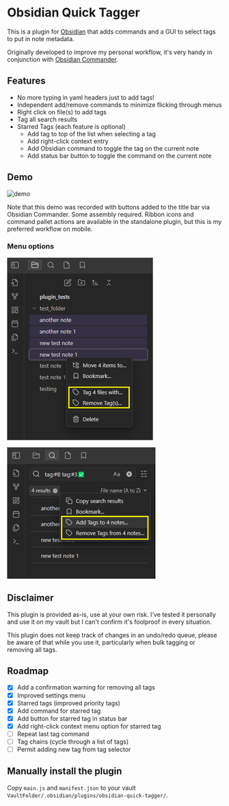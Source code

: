 # Obsidian Quick Tagger

This is a plugin for [Obsidian](https://obsidian.md) that adds commands and a GUI to select tags to put in note metadata.

Originally developed to improve my personal workflow, it's very handy in conjunction with [Obsidian Commander](https://github.com/phibr0/obsidian-commander).

## Features
- No more typing in yaml headers just to add tags!
- Independent add/remove commands to minimize flicking through menus
- Right click on file(s) to add tags
- Tag all search results
- Starred Tags (each feature is optional)
  - Add tag to top of the list when selecting a tag
  - Add right-click context entry
  - Add Obsidian command to toggle the tag on the current note
  - Add status bar button to toggle the command on the current note

## Demo
![demo](images/quick_tagger_demo.gif)

Note that this demo was recorded with buttons added to the title bar via Obsidian Commander. Some assembly required. Ribbon icons and command pallet actions are available in the standalone plugin, but this is my preferred workflow on mobile.

### Menu options
![file-menu](images/file-right-click-menu.png)

![search-menu](images/search-results-menu.png)

## Disclaimer
This plugin is provided as-is, use at your own risk. I've tested it personally and use it on my vault but I can't confirm it's foolproof in every situation.

This plugin does not keep track of changes in an undo/redo queue, please be aware of that while you use it, particularly when bulk tagging or removing all tags.

## Roadmap
- [x] Add a confirmation warning for removing all tags
- [x] Improved settings menu
- [x] Starred tags (improved priority tags)
- [x] Add command for starred tag
- [x] Add button for starred tag in status bar
- [x] Add right-click context menu option for starred tag
- [ ] Repeat last tag command
- [ ] Tag chains (cycle through a list of tags)
- [ ] Permit adding new tag from tag selector

## Manually install the plugin

Copy `main.js` and `manifest.json` to your vault `VaultFolder/.obsidian/plugins/obsidian-quick-tagger/`.